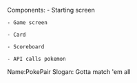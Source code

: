 Components:
    - Starting screen

    - Game screen
    
    - Card
    
    - Scoreboard
    
    - API calls pokemon


Name:PokePair
Slogan: Gotta match 'em all


